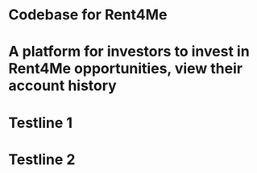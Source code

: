 # Codebase for Rent4Me
# A platform for investors to invest in Rent4Me opportunities, view their account history
# Testline 1
# Testline 2